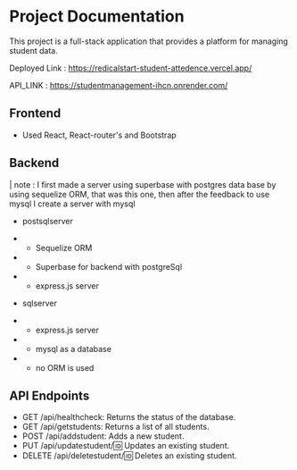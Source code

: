 # Project Documentation

This project is a full-stack application that provides a platform for managing student data.

Deployed Link : https://redicalstart-student-attedence.vercel.app/

API_LINK : https://studentmanagement-ihcn.onrender.com/

## Frontend

- Used React, React-router's and Bootstrap

## Backend

| note : I first made a server using superbase with postgres data base by using sequelize ORM, that was this one, then after the feedback to use mysql I create a server with mysql

- postsqlserver
- - Sequelize ORM
- - Superbase for backend with postgreSql
- - express.js server

- sqlserver
- - express.js server
- - mysql as a database
- - no ORM is used

## API Endpoints

- GET /api/healthcheck: Returns the status of the database.
- GET /api/getstudents: Returns a list of all students.
- POST /api/addstudent: Adds a new student.
- PUT /api/updatestudent/:id: Updates an existing student.
- DELETE /api/deletestudent/:id: Deletes an existing student.
